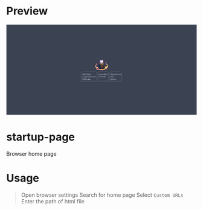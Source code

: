 # Preview

![Preview](preview.png)

# startup-page
Browser home page

# Usage

> Open browser settings
> Search for home page
> Select `Custom URLs`
> Enter the path of html file

